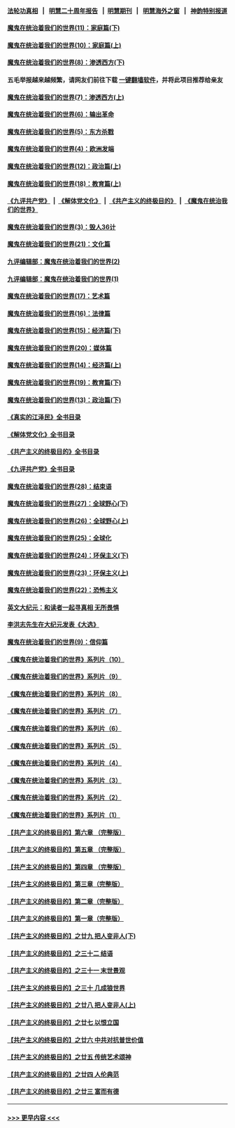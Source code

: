 #### [法轮功真相](https://github.com/gfw-breaker/truth/blob/master/README.md?t=0) &nbsp;&nbsp;|&nbsp;&nbsp; [明慧二十周年报告](https://github.com/gfw-breaker/mh-reports/blob/master/README.md?t=0) &nbsp;&nbsp;|&nbsp;&nbsp;[明慧期刊](https://github.com/gfw-breaker/mh-qikan) &nbsp;&nbsp;|&nbsp;&nbsp; [明慧海外之窗](https://github.com/gfw-breaker/mh-news/blob/master/README.md?t=0) &nbsp;&nbsp;|&nbsp;&nbsp; [神韵特别报道](https://github.com/gfw-breaker/mh-news/blob/master/shenyun.md?t=0)
#### [魔鬼在统治着我们的世界(11)：家庭篇(下)](../pages/nsc422/n10440961.md?t=12051101) 
#### [魔鬼在统治着我们的世界(10)：家庭篇(上)](../pages/nsc422/n10435448.md?t=12051101) 
#### [魔鬼在统治着我们的世界(8)：渗透西方(下)](../pages/nsc422/n10429603.md?t=12051101) 
#### 五毛举报越来越频繁，请网友们前往下载 [一键翻墙软件](https://github.com/gfw-breaker/ssr-accounts)，并将此项目推荐给亲友
#### [魔鬼在统治着我们的世界(7)：渗透西方(上)](../pages/nsc422/n10426013.md?t=12051101) 
#### [魔鬼在统治着我们的世界(6)：输出革命](../pages/nsc422/n10421536.md?t=12051101) 
#### [魔鬼在统治着我们的世界(5)：东方杀戮](../pages/nsc422/n10417707.md?t=12051101) 
#### [魔鬼在统治着我们的世界(4)：欧洲发端](../pages/nsc422/n10414890.md?t=12051101) 
#### [魔鬼在统治着我们的世界(12)：政治篇(上)](../pages/nsc422/n10444576.md?t=12051101) 
#### [魔鬼在统治着我们的世界(18)：教育篇(上)](../pages/nsc422/n10526970.md?t=12051101) 
#### [《九评共产党》](https://github.com/begood0513/9ping.md/blob/master/README.md) &nbsp;|&nbsp; [《解体党文化》](../../../../jtdwh.md/blob/master/README.md)  &nbsp;|&nbsp; [《共产主义的终极目的》](../../../../gczydzjmd.md/blob/master/README.md) &nbsp;|&nbsp; [《魔鬼在统治我们的世界》](../../../../mgztzwmdsj.md/blob/master/README.md) 
#### [魔鬼在统治着我们的世界(3)：毁人36计](../pages/nsc422/n10411583.md?t=12051101) 
#### [魔鬼在统治着我们的世界(21)：文化篇](../pages/nsc422/n10597706.md?t=12051101) 
#### [九评编辑部：魔鬼在统治着我们的世界(2)](../pages/nsc422/n10410036.md?t=12051101) 
#### [九评编辑部：魔鬼在统治着我们的世界(1)](../pages/nsc422/n10406825.md?t=12051101) 
#### [魔鬼在统治着我们的世界(17)：艺术篇](../pages/nsc422/n10499093.md?t=12051101) 
#### [魔鬼在统治着我们的世界(16)：法律篇](../pages/nsc422/n10485969.md?t=12051101) 
#### [魔鬼在统治着我们的世界(15)：经济篇(下)](../pages/nsc422/n10469975.md?t=12051101) 
#### [魔鬼在统治着我们的世界(20)：媒体篇](../pages/nsc422/n10586579.md?t=12051101) 
#### [魔鬼在统治着我们的世界(14)：经济篇(上)](../pages/nsc422/n10457370.md?t=12051101) 
#### [魔鬼在统治着我们的世界(19)：教育篇(下)](../pages/nsc422/n10564808.md?t=12051101) 
#### [魔鬼在统治着我们的世界(13)：政治篇(下)](../pages/nsc422/n10448270.md?t=12051101) 
#### [《真实的江泽民》全书目录](../pages/nsc422/n13721399.md?t=12051101) 
#### [《解体党文化》全书目录](../pages/nsc422/n13721157.md?t=12051101) 
#### [《共产主义的终极目的》全书目录](../pages/nsc422/n13721048.md?t=12051101) 
#### [《九评共产党》全书目录](../pages/nsc422/n13708085.md?t=12051101) 
#### [魔鬼在统治着我们的世界(28)：结束语](../pages/nsc422/n10936246.md?t=12051101) 
#### [魔鬼在统治着我们的世界(27)：全球野心(下)](../pages/nsc422/n10928319.md?t=12051101) 
#### [魔鬼在统治着我们的世界(26)：全球野心(上)](../pages/nsc422/n10900318.md?t=12051101) 
#### [魔鬼在统治着我们的世界(25)：全球化](../pages/nsc422/n10788205.md?t=12051101) 
#### [魔鬼在统治着我们的世界(24)：环保主义(下)](../pages/nsc422/n10695307.md?t=12051101) 
#### [魔鬼在统治着我们的世界(23)：环保主义(上)](../pages/nsc422/n10688613.md?t=12051101) 
#### [魔鬼在统治着我们的世界(22)：恐怖主义](../pages/nsc422/n10614727.md?t=12051101) 
#### [英文大纪元：和读者一起寻真相 无所畏惧](../pages/nsc422/n12542027.md?t=12051101) 
#### [李洪志先生在大纪元发表《大选》](../pages/nsc422/n12534746.md?t=12051101) 
#### [魔鬼在统治着我们的世界(9)：信仰篇](../pages/nsc422/n10432159.md?t=12051101) 
#### [《魔鬼在统治着我们的世界》系列片（10）](../pages/nsc422/n12292670.md?t=12051101) 
#### [《魔鬼在统治着我们的世界》系列片（9）](../pages/nsc422/n12290859.md?t=12051101) 
#### [《魔鬼在统治着我们的世界》系列片（8）](../pages/nsc422/n12287445.md?t=12051101) 
#### [《魔鬼在统治着我们的世界》系列片（7）](../pages/nsc422/n12283425.md?t=12051101) 
#### [《魔鬼在统治着我们的世界》系列片（6）](../pages/nsc422/n12282314.md?t=12051101) 
#### [《魔鬼在统治着我们的世界》系列片（5）](../pages/nsc422/n12281419.md?t=12051101) 
#### [《魔鬼在统治着我们的世界》系列片（4）](../pages/nsc422/n12274024.md?t=12051101) 
#### [《魔鬼在统治着我们的世界》系列片（3）](../pages/nsc422/n12271322.md?t=12051101) 
#### [《魔鬼在统治着我们的世界》系列片（2）](../pages/nsc422/n12269049.md?t=12051101) 
#### [《魔鬼在统治着我们的世界》系列片（1）](../pages/nsc422/n12267575.md?t=12051101) 
#### [【共产主义的终极目的】第六章 （完整版）](../pages/nsc422/n11428913.md?t=12051101) 
#### [【共产主义的终极目的】第五章 （完整版）](../pages/nsc422/n11428912.md?t=12051101) 
#### [【共产主义的终极目的】第四章 （完整版）](../pages/nsc422/n11428907.md?t=12051101) 
#### [【共产主义的终极目的】第三章（完整版）](../pages/nsc422/n11428848.md?t=12051101) 
#### [【共产主义的终极目的】第二章（完整版）](../pages/nsc422/n11428831.md?t=12051101) 
#### [【共产主义的终极目的】第一章（完整版）](../pages/nsc422/n11417651.md?t=12051101) 
#### [【共产主义的终极目的】之廿九 把人变非人(下)](../pages/nsc422/n11344140.md?t=12051101) 
#### [【共产主义的终极目的】之三十二 结语](../pages/nsc422/n11360535.md?t=12051101) 
#### [【共产主义的终极目的】之三十一 末世景观](../pages/nsc422/n11351129.md?t=12051101) 
#### [【共产主义的终极目的】之三十 几成狼世界](../pages/nsc422/n11348280.md?t=12051101) 
#### [【共产主义的终极目的】之廿八 把人变非人(上)](../pages/nsc422/n11340492.md?t=12051101) 
#### [【共产主义的终极目的】之廿七 以恨立国](../pages/nsc422/n11336944.md?t=12051101) 
#### [【共产主义的终极目的】之廿六 中共对抗普世价值](../pages/nsc422/n11324785.md?t=12051101) 
#### [【共产主义的终极目的】之廿五 传统艺术颂神](../pages/nsc422/n11296396.md?t=12051101) 
#### [【共产主义的终极目的】之廿四 人伦典范](../pages/nsc422/n11296397.md?t=12051101) 
#### [【共产主义的终极目的】之廿三 富而有德](../pages/nsc422/n11283598.md?t=12051101) 

----
#### [ >>> 更早内容 <<< ](../indexes/nsc422-earlier.md)
